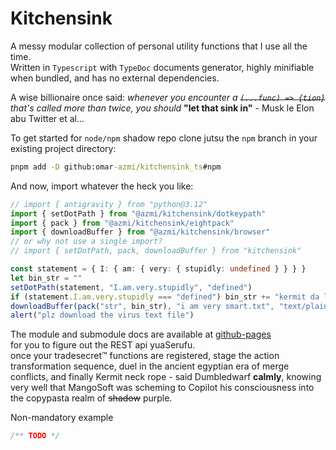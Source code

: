 # Kitchensink
A messy modular collection of personal utility functions that I use all the time. <br>
Written in `Typescript` with `TypeDoc` documents generator, highly minifiable when bundled, and has no external dependencies. <br>

A wise billionaire once said: *whenever you encounter a ~~`(...func) => {tion}`~~ that's called more than twice, you should* **"let that sink in"** - Musk le Elon abu Twitter et al...

To get started for `node/npm` shadow repo clone jutsu the `npm` branch in your existing project directory:
```cmd
pnpm add -D github:omar-azmi/kitchensink_ts#npm
```

And now, import whatever the heck you like:
```ts
// import { antigravity } from "python@3.12"
import { setDotPath } from "@azmi/kitchensink/dotkeypath"
import { pack } from "@azmi/kitchensink/eightpack"
import { downloadBuffer } from "@azmi/kitchensink/browser"
// or why not use a single import?
// import { setDotPath, pack, downloadBuffer } from "kitchensink"

const statement = { I: { am: { very: { stupidly: undefined } } } }
let bin_str = ""
setDotPath(statement, "I.am.very.stupidly", "defined")
if (statement.I.am.very.stupidly === "defined") bin_str += "kermit da leap of faith no jutsu"
downloadBuffer(pack("str", bin_str), "i am very smart.txt", "text/plain")
alert("plz download the virus text file")
```

The module and submodule docs are available at [github-pages](https://omar-azmi.github.io/kitchensink_ts/) <br>
for you to figure out the REST api yuaSerufu. <br>
once your tradesecret&#x2122; functions are registered, stage the action transformation sequence, duel in the ancient egyptian era of merge conflicts, and finally Kermit neck rope - said Dumbledwarf **calmly**, knowing very well that MangoSoft was scheming to Copilot his consciousness into the copypasta realm of ~~shadow~~ purple. <br>

Non-mandatory example
```ts
/** TODO */
```
